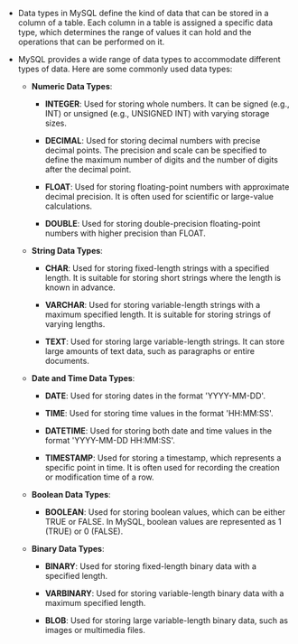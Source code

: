 - Data types in MySQL define the kind of data that can be stored in a column of a table. Each column in a table is assigned a specific data type, which determines the range of values it can hold and the operations that can be performed on it.
    
- MySQL provides a wide range of data types to accommodate different types of data. Here are some commonly used data types:
    
    - **Numeric Data Types**:
        
        - **INTEGER**: Used for storing whole numbers. It can be signed (e.g., INT) or unsigned (e.g., UNSIGNED INT) with varying storage sizes.
            
        - **DECIMAL**: Used for storing decimal numbers with precise decimal points. The precision and scale can be specified to define the maximum number of digits and the number of digits after the decimal point.
            
        - **FLOAT**: Used for storing floating-point numbers with approximate decimal precision. It is often used for scientific or large-value calculations.
            
        - **DOUBLE**: Used for storing double-precision floating-point numbers with higher precision than FLOAT.
            
    - **String Data Types**:
        
        - **CHAR**: Used for storing fixed-length strings with a specified length. It is suitable for storing short strings where the length is known in advance.
            
        - **VARCHAR**: Used for storing variable-length strings with a maximum specified length. It is suitable for storing strings of varying lengths.
            
        - **TEXT**: Used for storing large variable-length strings. It can store large amounts of text data, such as paragraphs or entire documents.
            
    - **Date and Time Data Types**:
        
        - **DATE**: Used for storing dates in the format 'YYYY-MM-DD'.
            
        - **TIME**: Used for storing time values in the format 'HH:MM:SS'.
            
        - **DATETIME**: Used for storing both date and time values in the format 'YYYY-MM-DD HH:MM:SS'.
            
        - **TIMESTAMP**: Used for storing a timestamp, which represents a specific point in time. It is often used for recording the creation or modification time of a row.
            
    - **Boolean Data Types**:
        
        - **BOOLEAN**: Used for storing boolean values, which can be either TRUE or FALSE. In MySQL, boolean values are represented as 1 (TRUE) or 0 (FALSE).
    - **Binary Data Types**:
        
        - **BINARY**: Used for storing fixed-length binary data with a specified length.
            
        - **VARBINARY**: Used for storing variable-length binary data with a maximum specified length.
            
        - **BLOB**: Used for storing large variable-length binary data, such as images or multimedia files.